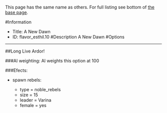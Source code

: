 This page has the same name as others. For full listing see bottom of [the base page](a_new_dawn.md).

#Information
 - Title: A New Dawn
 - ID: flavor_esthil.10
#Description
A New Dawn
#Options

___
##Long Live Ardor!

###AI weighting:
AI weights this option at 100


###Efects:<ul><li>spawn rebels:</li><ul><li>type = noble_rebels</li><li>size = 15</li><li>leader = Varina</li><li>female = yes</li></ul></ul>
